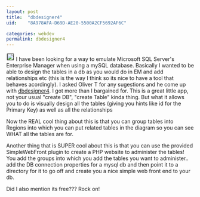 ```yaml
---
layout: post
title:  "dbdesigner4"
uid:	"8A978AFA-D69D-AE20-5500A2CF5692AF6C"

categories: webdev
permalink: dbdesigner4
---
```

<a href="http://photos1.blogger.com/img/21/1061/640/DBDesigner%204.jpg"><img style="BORDER-RIGHT: #000000 1px solid; BORDER-TOP: #000000 1px solid; MARGIN: 2px; BORDER-LEFT: #000000 1px solid; BORDER-BOTTOM: #000000 1px solid" src="http://photos1.blogger.com/img/21/1061/320/DBDesigner%204.jpg" border="0" /></a>
I have been looking for a way to emulate Microsoft SQL Server's Enterprise Manager when using a mySQL database. Basically I wanted to be able to design the tables in a db as you would do in EM and add relationships etc (this is the way I think so its nice to have a tool that behaves acordingly).
I asked Oliver T for any sugestions and he come up with <a href="http://www.fabforce.net/dbdesigner4/">dbdesigner4</a>. I got more than I bargained for. This is a great little app, not your usual "create DB", "create Table" kinda thing. But what it allows you to do is visually design all the tables (giving you hints like id<tablename> for the Primary Key) as well as all the relationships

Now the REAL cool thing about this is that you can group tables into Regions into which you can put related tables in the diagram so you can see WHAT all the tables are for.

Another thing that is SUPER cool about this is that you can use the provided SimpleWebFront plugin to create a PHP website to administer the tables! You add the groups into which you add the tables you want to administer.. add the DB connection properties for a mysql db and then point it to a directory for it to go off and create you a nice simple web front end to your db.

Did I also mention its free??? Rock on!